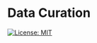 # Data Curation

[![License: MIT](https://img.shields.io/badge/License-MIT-yellow.svg)](https://opensource.org/licenses/MIT)
